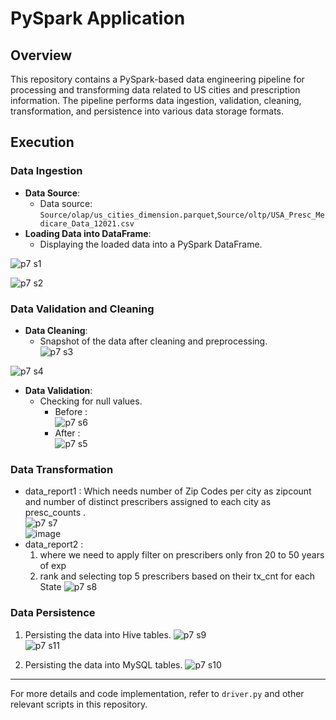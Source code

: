 # PySpark Application

## Overview
This repository contains a PySpark-based data engineering pipeline for processing and transforming data related to US cities and prescription information. The pipeline performs data ingestion, validation, cleaning, transformation, and persistence into various data storage formats.

## Execution

### Data Ingestion
- **Data Source**: 
    - Data source: `Source/olap/us_cities_dimension.parquet`,`Source/oltp/USA_Presc_Medicare_Data_12021.csv`
- **Loading Data into DataFrame**:
    - Displaying the loaded data into a PySpark DataFrame.
      
![p7 s1](https://github.com/Souvik7861/PROJECTS/assets/120063616/78f6fa0d-e644-4d86-9410-31411a3c3182)  

![p7 s2](https://github.com/Souvik7861/PROJECTS/assets/120063616/c03ba5d1-6e2f-4e17-8bed-4ef1efa11dc4)    


### Data Validation and Cleaning    
- **Data Cleaning**:
    - Snapshot of the data after cleaning and preprocessing.    
![p7 s3](https://github.com/Souvik7861/PROJECTS/assets/120063616/39b0acfe-14c0-404f-9f00-e3e98f9763ed)

![p7 s4](https://github.com/Souvik7861/PROJECTS/assets/120063616/a8d130ad-9743-4721-863e-549429df0df9)

- **Data Validation**:
    - Checking for null values.    
        - Before :    
![p7 s6](https://github.com/Souvik7861/PROJECTS/assets/120063616/eaa6da71-5ff5-40ec-8138-b56249edddf7)
        - After :    
![p7 s5](https://github.com/Souvik7861/PROJECTS/assets/120063616/953ea8ee-91f7-4479-8404-2d66575cbf64)    

### Data Transformation
- data_report1 : Which needs number of Zip Codes per city as zipcount and number of distinct prescribers assigned to each city as presc_counts .    
![p7 s7](https://github.com/Souvik7861/PROJECTS/assets/120063616/2b1166a0-7f01-4c61-8a9f-10e0529f3258)    
![image](https://github.com/Souvik7861/PROJECTS/assets/120063616/ca564d65-7570-432a-b4b4-76acf07abf10)
- data_report2 :
    1) where we need to apply filter on prescribers only fron 20 to 50 years of exp
    2) rank and selecting top 5 prescribers based on their tx_cnt for each State
![p7 s8](https://github.com/Souvik7861/PROJECTS/assets/120063616/59dd98e1-a476-4e64-a0c4-a9ae41d07494)

### Data Persistence
1. Persisting the data into Hive tables.
   ![p7 s9](https://github.com/Souvik7861/PROJECTS/assets/120063616/c6d38d9a-ec67-46b6-a050-8f37bdb75c9f)    
   ![p7 s11](https://github.com/Souvik7861/PROJECTS/assets/120063616/eabfa373-c066-41e2-a55a-2418092faf15)    

3. Persisting the data into MySQL tables.
   ![p7 s10](https://github.com/Souvik7861/PROJECTS/assets/120063616/58a2f46f-c06d-4a43-bad8-5f7ca05ba7f6)



---

For more details and code implementation, refer to `driver.py` and other relevant scripts in this repository.
